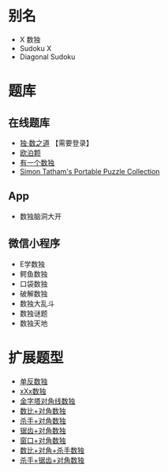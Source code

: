# 别名

- X 数独
- Sudoku X
- Diagonal Sudoku

# 题库

## 在线题库
- [独·数之道](http://www.sudokufans.org.cn/lx/game.index.php?type=x) 【需要登录】
- [欧泊颗](https://www.oubk.com/sudoku/sudoku-3x3-1.html?level=5)
- [有一个数独](https://shudu.one/x-sudoku.php)
- [Simon Tatham's Portable Puzzle Collection](https://www.chiark.greenend.org.uk/~sgtatham/puzzles/js/solo.html)

## App
- 数独脑洞大开

## 微信小程序
- E学数独
- 鳄鱼数独
- 口袋数独
- 破解数独
- 数独大乱斗
- 数独谜题
- 数独天地

# 扩展题型

- [单反数独](../单反数独.md)
- [xXx数独](../xXx数独.md)
- [金字塔对角线数独](金字塔对角线数独.md)
- [数比+对角数独](../../../混合类/数比+对角数独.md)
- [杀手+对角数独](../../../混合类/杀手+对角数独.md)
- [锯齿+对角数独](../../../混合类/锯齿+对角数独.md)
- [窗口+对角数独](../../../混合类/窗口+对角数独.md)
- [数比+对角+杀手数独](../../../混合类/数比+对角+杀手数独.md)
- [杀手+锯齿+对角数独](../../../混合类/杀手+锯齿+对角数独.md)